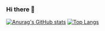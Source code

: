 ### Hi there 👋
[![Anurag's GitHub stats](https://github-readme-stats.vercel.app/api?username=Implycitt&theme=radical)](https://github.com/anuraghazra/github-readme-stats)
[![Top Langs](https://github-readme-stats.vercel.app/api/top-langs/?username=Implycitt&theme=radical)](https://github.com/anuraghazra/github-readme-stats)
